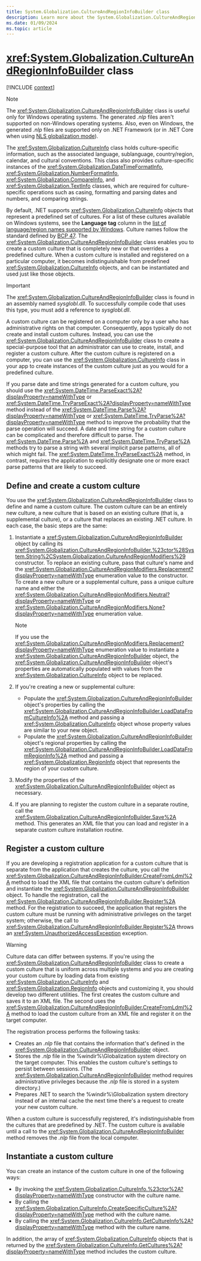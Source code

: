 ```yaml
---
title: System.Globalization.CultureAndRegionInfoBuilder class
description: Learn more about the System.Globalization.CultureAndRegionInfoBuilder class.
ms.date: 01/09/2024
ms.topic: article
---
```

# <xref:System.Globalization.CultureAndRegionInfoBuilder> class

[!INCLUDE [context](includes/context.md)]

> [!NOTE]
> The <xref:System.Globalization.CultureAndRegionInfoBuilder> class is useful only for Windows operating systems. The generated *.nlp* files aren't supported on non-Windows operating systems. Also, even on Windows, the generated *.nlp* files are supported only on .NET Framework (or in .NET Core when using [NLS globalization mode](../../core/runtime-config/globalization.md#nls)).

The <xref:System.Globalization.CultureInfo> class holds culture-specific information, such as the associated language, sublanguage, country/region, calendar, and cultural conventions. This class also provides culture-specific instances of the <xref:System.Globalization.DateTimeFormatInfo>, <xref:System.Globalization.NumberFormatInfo>, <xref:System.Globalization.CompareInfo>, and <xref:System.Globalization.TextInfo> classes, which are required for culture-specific operations such as casing, formatting and parsing dates and numbers, and comparing strings.

By default, .NET supports <xref:System.Globalization.CultureInfo> objects that represent a predefined set of cultures. For a list of these cultures available on Windows systems, see the **Language tag** column in the [list of language/region names supported by Windows](/openspecs/windows_protocols/ms-lcid/a9eac961-e77d-41a6-90a5-ce1a8b0cdb9c). Culture names follow the standard defined by [BCP 47](https://tools.ietf.org/html/bcp47). The <xref:System.Globalization.CultureAndRegionInfoBuilder> class enables you to create a custom culture that is completely new or that overrides a predefined culture. When a custom culture is installed and registered on a particular computer, it becomes indistinguishable from predefined <xref:System.Globalization.CultureInfo> objects, and can be instantiated and used just like those objects.

> [!IMPORTANT]
> The <xref:System.Globalization.CultureAndRegionInfoBuilder> class is found in an assembly named *sysglobl.dll*. To successfully compile code that uses this type, you must add a reference to *sysglobl.dll*.

A custom culture can be registered on a computer only by a user who has administrative rights on that computer. Consequently, apps typically do not create and install custom cultures. Instead, you can use the <xref:System.Globalization.CultureAndRegionInfoBuilder> class to create a special-purpose tool that an administrator can use to create, install, and register a custom culture. After the custom culture is registered on a computer, you can use the <xref:System.Globalization.CultureInfo> class in your app to create instances of the custom culture just as you would for a predefined culture.

If you parse date and time strings generated for a custom culture, you should use the <xref:System.DateTime.ParseExact%2A?displayProperty=nameWithType> or <xref:System.DateTime.TryParseExact%2A?displayProperty=nameWithType> method instead of the <xref:System.DateTime.Parse%2A?displayProperty=nameWithType> or <xref:System.DateTime.TryParse%2A?displayProperty=nameWithType> method to improve the probability that the parse operation will succeed. A date and time string for a custom culture can be complicated and therefore difficult to parse. The <xref:System.DateTime.Parse%2A> and <xref:System.DateTime.TryParse%2A> methods try to parse a string with several implicit parse patterns, all of which might fail. The <xref:System.DateTime.TryParseExact%2A> method, in contrast, requires the application to explicitly designate one or more exact parse patterns that are likely to succeed.

## Define and create a custom culture

You use the <xref:System.Globalization.CultureAndRegionInfoBuilder> class to define and name a custom culture. The custom culture can be an entirely new culture, a new culture that is based on an existing culture (that is, a supplemental culture), or a culture that replaces an existing .NET culture. In each case, the basic steps are the same:

1. Instantiate a <xref:System.Globalization.CultureAndRegionInfoBuilder> object by calling its <xref:System.Globalization.CultureAndRegionInfoBuilder.%23ctor%28System.String%2CSystem.Globalization.CultureAndRegionModifiers%29> constructor. To replace an existing culture, pass that culture's name and the <xref:System.Globalization.CultureAndRegionModifiers.Replacement?displayProperty=nameWithType> enumeration value to the constructor. To create a new culture or a supplemental culture, pass a unique culture name and either the <xref:System.Globalization.CultureAndRegionModifiers.Neutral?displayProperty=nameWithType> or <xref:System.Globalization.CultureAndRegionModifiers.None?displayProperty=nameWithType> enumeration value.

   > [!NOTE]
   > If you use the <xref:System.Globalization.CultureAndRegionModifiers.Replacement?displayProperty=nameWithType> enumeration value to instantiate a <xref:System.Globalization.CultureAndRegionInfoBuilder> object, the <xref:System.Globalization.CultureAndRegionInfoBuilder> object's properties are automatically populated with values from the <xref:System.Globalization.CultureInfo> object to be replaced.

2. If you're creating a new or supplemental culture:

   - Populate the <xref:System.Globalization.CultureAndRegionInfoBuilder> object's properties by calling the <xref:System.Globalization.CultureAndRegionInfoBuilder.LoadDataFromCultureInfo%2A> method and passing a <xref:System.Globalization.CultureInfo> object whose property values are similar to your new object.
   - Populate the <xref:System.Globalization.CultureAndRegionInfoBuilder> object's regional properties by calling the <xref:System.Globalization.CultureAndRegionInfoBuilder.LoadDataFromRegionInfo%2A> method and passing a <xref:System.Globalization.RegionInfo> object that represents the region of your custom culture.

3. Modify the properties of the <xref:System.Globalization.CultureAndRegionInfoBuilder> object as necessary.

4. If you are planning to register the custom culture in a separate routine, call the <xref:System.Globalization.CultureAndRegionInfoBuilder.Save%2A> method. This generates an XML file that you can load and register in a separate custom culture installation routine.

## Register a custom culture

If you are developing a registration application for a custom culture that is separate from the application that creates the culture, you call the <xref:System.Globalization.CultureAndRegionInfoBuilder.CreateFromLdml%2A> method to load the XML file that contains the custom culture's definition and instantiate the <xref:System.Globalization.CultureAndRegionInfoBuilder> object. To handle the registration, call the <xref:System.Globalization.CultureAndRegionInfoBuilder.Register%2A> method. For the registration to succeed, the application that registers the custom culture must be running with administrative privileges on the target system; otherwise, the call to <xref:System.Globalization.CultureAndRegionInfoBuilder.Register%2A> throws an <xref:System.UnauthorizedAccessException> exception.

> [!WARNING]
> Culture data can differ between systems. If you're using the <xref:System.Globalization.CultureAndRegionInfoBuilder> class to create a custom culture that is uniform across multiple systems and you are creating your custom culture by loading data from existing <xref:System.Globalization.CultureInfo> and <xref:System.Globalization.RegionInfo> objects and customizing it, you should develop two different utilities. The first creates the custom culture and saves it to an XML file. The second uses the <xref:System.Globalization.CultureAndRegionInfoBuilder.CreateFromLdml%2A> method to load the custom culture from an XML file and register it on the target computer.

The registration process performs the following tasks:

- Creates an *.nlp* file that contains the information that's defined in the <xref:System.Globalization.CultureAndRegionInfoBuilder> object.
- Stores the *.nlp* file in the %windir%\Globalization system directory on the target computer. This enables the custom culture's settings to persist between sessions. (The <xref:System.Globalization.CultureAndRegionInfoBuilder> method requires administrative privileges because the *.nlp* file is stored in a system directory.)
- Prepares .NET to search the %windir%\Globalization system directory instead of an internal cache the next time there's a request to create your new custom culture.

When a custom culture is successfully registered, it's indistinguishable from the cultures that are predefined by .NET. The custom culture is available until a call to the <xref:System.Globalization.CultureAndRegionInfoBuilder> method removes the *.nlp* file from the local computer.

## Instantiate a custom culture

You can create an instance of the custom culture in one of the following ways:

- By invoking the <xref:System.Globalization.CultureInfo.%23ctor%2A?displayProperty=nameWithType> constructor with the culture name.
- By calling the <xref:System.Globalization.CultureInfo.CreateSpecificCulture%2A?displayProperty=nameWithType> method with the culture name.
- By calling the <xref:System.Globalization.CultureInfo.GetCultureInfo%2A?displayProperty=nameWithType> method with the culture name.

In addition, the array of <xref:System.Globalization.CultureInfo> objects that is returned by the <xref:System.Globalization.CultureInfo.GetCultures%2A?displayProperty=nameWithType> method includes the custom culture.
